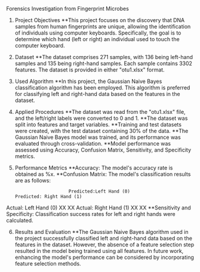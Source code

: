 Forensics Investigation from Fingerprint Microbes
1. Project Objectives
**This project focuses on the discovery that DNA samples from human fingerprints are unique, allowing the identification
of individuals using computer keyboards. Specifically, the goal is to determine which hand (left or right) an individual 
used to touch the computer keyboard.

2. Dataset
**The dataset comprises 271 samples, with 136 being left-hand samples and 135 being right-hand samples. Each sample 
contains 3302 features. The dataset is provided in either "otu1.xlsx" format.

3. Used Algorithm
**In this project, the Gaussian Naive Bayes classification algorithm has been employed. This algorithm is preferred for 
classifying left and right-hand data based on the features in the dataset.

4. Applied Procedures
**The dataset was read from the "otu1.xlsx" file, and the left/right labels were converted to 0 and 1.
**The dataset was split into features and target variables.
**Training and test datasets were created, with the test dataset containing 30% of the data.
**The Gaussian Naive Bayes model was trained, and its performance was evaluated through cross-validation.
**Model performance was assessed using Accuracy, Confusion Matrix, Sensitivity, and Specificity metrics.

5. Performance Metrics
**Accuracy: The model's accuracy rate is obtained as %x.
**Confusion Matrix: The model's classification results are as follows:

                           Predicted:Left Hand (0)	                Predicted: Right Hand (1)
Actual: Left Hand (0)	          XX	                                        XX
Actual: Right Hand (1)            XX	                                        XX
**Sensitivity and Specificity: Classification success rates for left and right hands were calculated.

6. Results and Evaluation
**The Gaussian Naive Bayes algorithm used in the project successfully classified left and right-hand data based on the 
features in the dataset. However, the absence of a feature selection step resulted in the model being trained using all 
features. In future work, enhancing the model's performance can be considered by incorporating feature selection methods.

